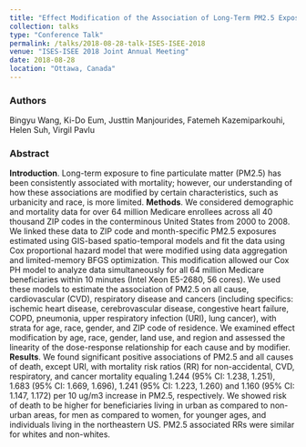 ```yaml
---
title: "Effect Modification of the Association of Long-Term PM2.5 Exposure and Cause-Specific Mortality: An Analysis of 64 Million U.S. Medicare Beneficiaries"
collection: talks
type: "Conference Talk"
permalink: /talks/2018-08-28-talk-ISES-ISEE-2018
venue: "ISES-ISEE 2018 Joint Annual Meeting"
date: 2018-08-28
location: "Ottawa, Canada"
---
```


### Authors
Bingyu Wang, Ki-Do Eum, Justtin Manjourides, Fatemeh Kazemiparkouhi, Helen Suh, Virgil Pavlu
### Abstract
**Introduction**. Long-term exposure to fine particulate matter (PM2.5) has been consistently associated with mortality; however, our understanding of how these associations are modified by certain characteristics, such as urbanicity and race, is more limited.
**Methods**. We considered demographic and mortality data for over 64 million Medicare enrollees across all 40 thousand ZIP codes in the conterminous United States from 2000 to 2008. We linked these data to ZIP code and month-specific PM2.5 exposures estimated using GIS-based spatio-temporal models and fit the data using Cox proportional hazard model that were modified using data aggregation and limited-memory BFGS optimization. This modification allowed our Cox PH model to analyze data simultaneously for all 64 million Medicare beneficiaries within 10 minutes (Intel Xeon E5-2680, 56 cores). We used these models to estimate the association of PM2.5 on all cause, cardiovascular (CVD), respiratory disease and cancers (including specifics: ischemic heart disease, cerebrovascular disease, congestive heart failure, COPD, pneumonia, upper respiratory infection (URI), lung cancer), with strata for age, race, gender, and ZIP code of residence. We examined effect modification by age, race, gender, land use, and region and assessed the linearity of the dose-response relationship for each cause and by modifier.
**Results**. We found significant positive associations of PM2.5 and all causes of death, except URI, with mortality risk ratios (RR) for non-accidental, CVD, respiratory, and cancer mortality equaling 1.244 (95% CI: 1.238, 1.251), 1.683 (95% CI: 1.669, 1.696), 1.241 (95% CI: 1.223, 1.260) and 1.160 (95% CI: 1.147, 1.172) per 10 ug/m3 increase in PM2.5, respectively. We showed risk of death to be higher for beneficiaries living in urban as compared to non-urban areas, for men as compared to women, for younger ages, and individuals living in the northeastern US. PM2.5 associated RRs were similar for whites and non-whites.
